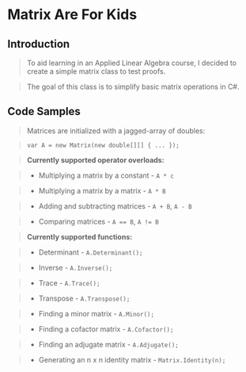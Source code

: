 # Matrix Are For Kids

## Introduction

> To aid learning in an Applied Linear Algebra course, I decided to create a simple matrix class to test proofs. 

> The goal of this class is to simplify basic matrix operations in C#.


## Code Samples

> Matrices are initialized with a jagged-array of doubles:

> `var A = new Matrix(new double[][] { ... });`

> **Currently supported operator overloads:**

> *  Multiplying a matrix by a constant - `A * c`

> *  Multiplying a matrix by a matrix - `A * B`

> *  Adding and subtracting matrices - `A + B`, `A - B`

> *  Comparing matrices - `A == B`, `A != B`

> **Currently supported functions:**

> *  Determinant - `A.Determinant();`

> *  Inverse - `A.Inverse();`

> *  Trace - `A.Trace();`

> *  Transpose - `A.Transpose();`

> *  Finding a minor matrix - `A.Minor();`

> *  Finding a cofactor matrix - `A.Cofactor();`

> *  Finding an adjugate matrix - `A.Adjugate();`

> *  Generating an n x n identity matrix - `Matrix.Identity(n);`

